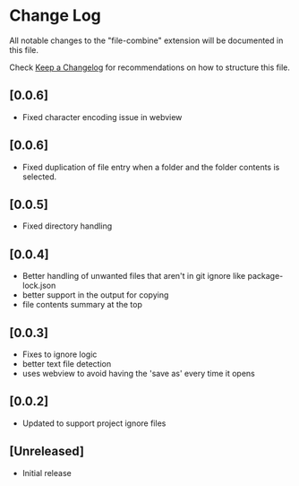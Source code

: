 # Change Log

All notable changes to the "file-combine" extension will be documented in this file.

Check [Keep a Changelog](http://keepachangelog.com/) for recommendations on how to structure this file.

## [0.0.6]
- Fixed character encoding issue in webview

## [0.0.6]
- Fixed duplication of file entry when a folder and the folder contents is selected.

## [0.0.5]
- Fixed directory handling

## [0.0.4]
- Better handling of unwanted files that aren't in git ignore like package-lock.json
- better support in the output for copying
- file contents summary at the top 

## [0.0.3] 

- Fixes to ignore logic
- better text file detection
- uses webview to avoid having the 'save as' every time it opens

## [0.0.2] 

- Updated to support project ignore files

## [Unreleased]

- Initial release

